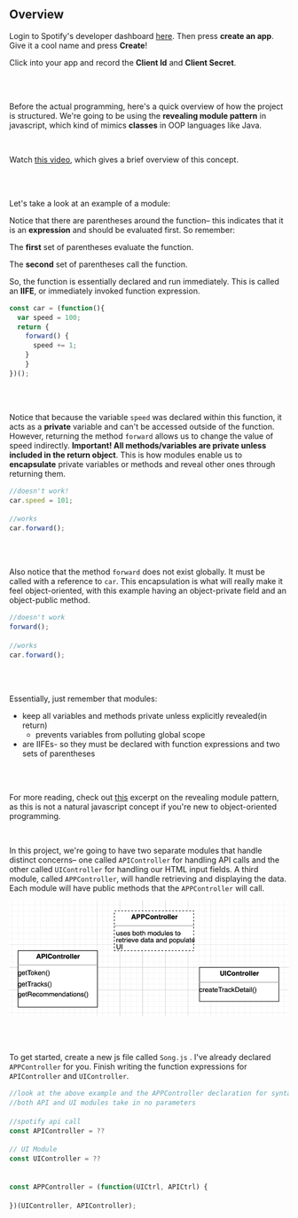 ## Overview

Login to Spotify's developer dashboard [here](https://developer.spotify.com/dashboard/login). Then press **create an app**. Give it a cool name and press **Create**!

Click into your app and record the **Client Id** and **Client Secret**. 

<br/>
<br />

Before the actual programming, here's a quick overview of how the project is structured. We're going to be using the **revealing module pattern** in javascript, which kind of mimics **classes** in OOP languages like Java. 

<br />

Watch [this video](https://www.youtube.com/watch?v=pOfwp6VlnlM), which gives a brief overview of this concept.

<br />
<br />

Let's take a look at an example of a module:



Notice that there are parentheses around the function– this indicates that it is an **expression** and should be evaluated first. So remember:

The **first** set of parentheses evaluate the function.

The **second** set of parentheses call the function.

So, the function is essentially declared and run immediately. This is called an **IIFE**, or immediately invoked function expression.

```js
const car = (function(){
  var speed = 100;
  return {
  	forward() {
      speed += 1;
    }
	}
})();
```

<br />
<br />

Notice that because the variable `speed`  was declared within this function, it acts as a **private** variable and can't be accessed outside of the function. However, returning the method `forward` allows us to change the value of speed indirectly. **Important! All methods/variables are private unless included in the return object**. This is how modules enable us to **encapsulate** private variables or methods and reveal other ones through returning them.

```js
//doesn't work!
car.speed = 101;

//works
car.forward();
```

<br />
<br />

Also notice that the method `forward`  does not exist globally. It must be called with a reference to `car`. This encapsulation is what will really make it feel object-oriented, with this example having an object-private field and an object-public method.

```js
//doesn't work
forward();

//works
car.forward();
```

<br />
<br />

Essentially, just remember that modules:

- keep all variables and methods private unless explicitly revealed(in return)
  - prevents variables from polluting global scope
- are IIFEs- so they must be declared with function expressions and two sets of parentheses

<br />
<br />


For more reading, check out [this](https://addyosmani.com/resources/essentialjsdesignpatterns/book/#revealingmodulepatternjavascript) excerpt on the revealing module pattern, as this is not a natural javascript concept if you're new to object-oriented programming.

<br />

In this project, we're going to have two separate modules that handle distinct concerns– one called `APIController` for handling API calls and the other called `UIController` for handling our HTML input fields. A third module, called `APPController`,  will handle retrieving and displaying the data. Each module will have public methods that the `APPController` will call.

![modules](images/modules.png)

<br />
<br />

To get started, create a new js file called `Song.js` . I've already declared `APPController`  for you. Finish writing the function expressions for `APIController`  and `UIController`. 

```js
//look at the above example and the APPController declaration for syntax
//both API and UI modules take in no parameters

//spotify api call
const APIController = ??

// UI Module
const UIController = ??

  
const APPController = (function(UICtrl, APICtrl) {

})(UIController, APIController);

```





